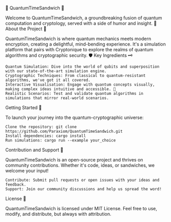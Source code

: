 🌌 QuantumTimeSandwich 🥪

Welcome to QuantumTimeSandwich, a groundbreaking fusion of quantum computation and cryptology, served with a side of humor and insight. 🚀
About the Project 🧠

QuantumTimeSandwich is where quantum mechanics meets modern encryption, creating a delightful, mind-bending experience. It's a simulation platform that pairs with Cryptonique to explore the realms of quantum algorithms and cryptographic security. 🛡️
Key Ingredients 🗝️

    Quantum Simulation: Dive into the world of qubits and superposition with our state-of-the-art simulation engine.
    Cryptographic Techniques: From classical to quantum-resistant algorithms, we've got it all covered.
    Interactive Visualisation: Engage with quantum concepts visually, making complex ideas intuitive and accessible. 🎨
    Realistic Scenarios: Test and validate quantum algorithms in simulations that mirror real-world scenarios.

Getting Started 🚀

To launch your journey into the quantum-cryptographic universe:

    Clone the repository: git clone https://github.com/Paraxiom/QuantumTimeSandwich.git
    Install dependencies: cargo install
    Run simulations: cargo run --example your_choice

Contribution and Support 🤝

QuantumTimeSandwich is an open-source project and thrives on community contributions. Whether it's code, ideas, or sandwiches, we welcome your input!

    Contribute: Submit pull requests or open issues with your ideas and feedback.
    Support: Join our community discussions and help us spread the word!

License 📜

QuantumTimeSandwich is licensed under MIT License. Feel free to use, modify, and distribute, but always with attribution.
